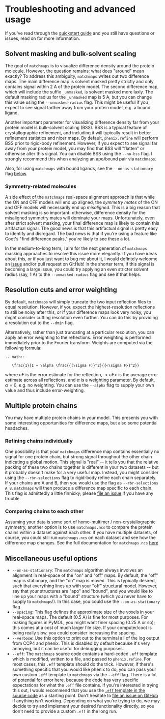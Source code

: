 # Troubleshooting and advanced usage

If you've read through the [quickstart guide](quickstart.md) and you still have questions or issues, read on for more information.

## Solvent masking and bulk-solvent scaling
The goal of `matchmaps` is to visualize difference density around the protein molecule. However, the question remains: what does "around" mean exactly? To address this ambiguity, `matchmaps` writes out two difference maps. The main difference map is solvent masked pretty strictly and only contains signal within 2 A of the protein model. The second difference map, which will include the suffix `_unmasked`, is solvent masked more laxly. The default masking radius for the `_unmasked` map is 5 A, but you can change this value using the `--unmasked-radius` flag. This might be useful if you expect to see signal farther away from your protein model, e.g. a bound ligand.

Another important parameter for visualizing difference density far from your protein model is bulk-solvent scaling (BSS). BSS is a typical feature of crystallographic refinement, and including it will typically result in better refinement statistics and nicer maps. By default, `phenix.refine` will perform BSS prior to rigid-body refinement. However, if you expect to see signal far away from your protein model, you may find that BSS will "flatten" or otherwise alter this signal. You can disable BSS using the `--no-bss` flag. I strongly recommend this when analyzing an apo/bound pair via `matchmaps`.

Also, for using `matchmaps` with bound ligands, see the `--on-as-stationary` flag [below](#miscellaneous-useful-options).

### Symmetry-related molecules

A side effect of the `matchmaps` real-space alignment approach is that while the ON and OFF models will end up aligned, the *symmetry mates* of the ON and OFF models will necessarily end up *misaligned*. This is a big reason that solvent masking is so important: otherwise, difference density for the misaligned symmetry mates will dominate your maps. Unfortunately, even after strict solvent masking, your final difference map is likely to contain this artifactual signal. The good news is that this artifactual signal is pretty easy to identify and disregard. The bad news is that if you're using a feature like Coot's "find difference peaks," you're likely to see these a lot.

In the medium-to-long term, I aim for the next generation of `matchmaps` masking approaches to resolve this issue more elegantly. If you have ideas about this, or if you just want to bug me about it, I would defintely welcome an [issue](https://github.com/rs-station/matchmaps/issues) and/or pull request on GitHub! In the shorter term, if this signal is becoming a large issue, you could try applying an even stricter solvent radius (say, 1 A) to the `--unmasked-radius` flag and see if that helps.

## Resolution cuts and error weighting
By default, `matchmaps` will simply truncate the two input reflection files to equal resolution. However, if you expect the highest-resolution reflections to still be noisy after this, or if your difference maps look very noisy, you might consider cutting resolution even further. You can do this by providing a resolution cut to the `--dmin` flag.

Alternatively, rather than just truncating at a particular resolution, you can apply an error weighting to the reflections. Error weighting is performed immediately prior to the Fourier transform. Weights are computed via the following formula:

```{eval-rst}
.. math::

   \frac{1}{1 + \alpha \frac{{(\sigma F)}^2}{{<\sigma F>}^2}}
```

where $\sigma F$ is the error estimate for the reflection, $<\sigma F>$ is the average error estimate across all reflections, and $\alpha$ is a weighting parameter. By default, $\alpha = 0$, e.g. no weighting. You can use the `--alpha` flag to supply your own value and thus include error-weighting.

## Multiple protein chains

You may have multiple protein chains in your model. This presents you with some interesting opportunities for difference maps, but also some potential headaches.

### Refining chains individually

One possibility is that your `matchmaps` difference map contains essentially no signal for one protein chain, but strong signal throughout the other chain indicating a global motion. This signal is "real" -- it tells you that the relative packing of these two chains together is different in your two datasets -- but it probably doesn't make for a very useful map. Instead, you might consider using the `--rbr-selections` flag to rigid-body refine each chain separately. If your chains are A and B, then you would use the flag as `--rbr-selections A B`. `matchmaps` will then produce a difference map specific to each chain. This flag is admittedly a little finnicky; please [file an issue](https://github.com/rs-station/matchmaps/issues)  if you have any trouble.

### Comparing chains to each other

Assuming your data is some sort of homo-multimer / non-crystallographic symmetry, another option is to use `matchmaps.ncs` to compare the protein chains within a dataset against each other. If you have multiple datasets, of course, you could still run `matchmaps.ncs` on each dataset and see how the difference map changes. See the full documentation for `matchmaps.ncs` [here](cli.md#matchmaps-ncs)

## Miscellaneous useful options

 - `--on-as-stationary`: The `matchmaps` algorithm always involves an alignment in real-space of the "on" and "off" maps. By default, the "off" map is stationary, and the "on" map is moved. This is typically desired, such that everything lines up with your "off" structural model. However, say that your structures are "apo" and "bound", and you would like to line up your maps with a "bound" structure (which you never have to supply to `matchmaps`!). In this case, you could use the `--on-as-stationary` flag.
 - `--spacing`: This flag defines the approximate size of the voxels in your real-space maps. The default (0.5 A) is fine for most purposes. For making figures in PyMOL, you might want finer spacing (0.25 A or so); this comes at a cost of much larger file size. If your computer/coot is being really slow, you could consider increasing the spacing.
 - `--verbose`: Use this option to print out to the terminal all of the log output from CCP4 and phenix. This is disabled by default because it's very annoying, but it can be useful for debugging purposes.
 - `--eff`: The `matchmaps` source code contains a hard-coded `.eff` template which is modified, written to a file, and passed to `phenix.refine`. For most cases, this `.eff` template should do the trick. However, if there's something specific that you would like phenix to do, you can pass your own custom `.eff` template to `matchmaps` via the `--eff` flag. There is a lot of potential for error here, because the code has very specific expectations for what the `.eff` file contains. If you're interested in trying this out, I would recommend that you use the [`.eff` template in the source code](https://github.com/rs-station/matchmaps/blob/7531ff1b13da91b01ede273fa9b1f5a99d72a5ca/src/matchmaps/_utils.py#L227) as a starting point. Don't hesitate to [file an issue on GitHub](https://github.com/rs-station/matchmaps/issues) if anything isn't working. Depending on what you're trying to do, we may decide to try and implement your desired functionality directly, so you don't need to provide a custom `.eff` in the long run.
